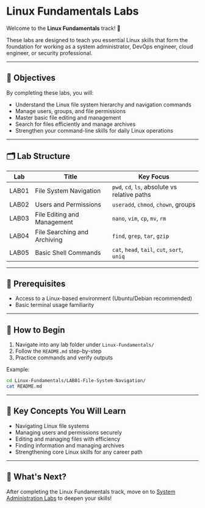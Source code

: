 # Linux Fundamentals Labs

Welcome to the **Linux Fundamentals** track! 🐧

These labs are designed to teach you essential Linux skills that form the foundation for working as a system administrator, DevOps engineer, cloud engineer, or security professional.

---

## 🎯 Objectives

By completing these labs, you will:
- Understand the Linux file system hierarchy and navigation commands
- Manage users, groups, and file permissions
- Master basic file editing and management
- Search for files efficiently and manage archives
- Strengthen your command-line skills for daily Linux operations

---

## 🗂️ Lab Structure

| Lab | Title                          | Key Focus                        |
|-----|---------------------------------|----------------------------------|
| LAB01 | File System Navigation         | `pwd`, `cd`, `ls`, absolute vs relative paths |
| LAB02 | Users and Permissions           | `useradd`, `chmod`, `chown`, groups |
| LAB03 | File Editing and Management     | `nano`, `vim`, `cp`, `mv`, `rm` |
| LAB04 | File Searching and Archiving    | `find`, `grep`, `tar`, `gzip` |
| LAB05 | Basic Shell Commands            | `cat`, `head`, `tail`, `cut`, `sort`, `uniq` |

---

## 🧰 Prerequisites

- Access to a Linux-based environment (Ubuntu/Debian recommended)
- Basic terminal usage familiarity

---

## 🚀 How to Begin

1. Navigate into any lab folder under `Linux-Fundamentals/`
2. Follow the `README.md` step-by-step
3. Practice commands and verify outputs

Example:
```bash
cd Linux-Fundamentals/LAB01-File-System-Navigation/
cat README.md
```

---

## 🧠 Key Concepts You Will Learn

- Navigating Linux file systems
- Managing users and permissions securely
- Editing and managing files with efficiency
- Finding information and managing archives
- Strengthening core Linux skills for any career path

---

## 🔁 What's Next?
After completing the Linux Fundamentals track, move on to [System Administration Labs](../System-Administration/README.md) to deepen your skills!

